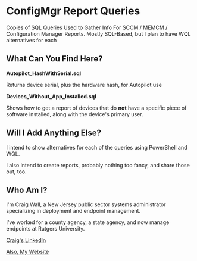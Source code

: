 # ConfigMgr Report Queries
Copies of SQL Queries Used to Gather Info For SCCM / MEMCM / Configuration Manager Reports. Mostly SQL-Based, but I plan to have WQL alternatives for each

## What Can You Find Here?

**Autopilot_HashWithSerial.sql** 

Returns device serial, plus the hardware hash, for Autopilot use

**Devices_Without_App_Installed.sql** 

Shows how to get a report of devices that do **not** have a specific piece of software installed, along with the device's primary user. 


## Will I Add Anything Else?

I intend to show alternatives for each of the queries using PowerShell and WQL. 

I also intend to create reports, probably nothing too fancy, and share those out, too. 

## Who Am I?

I'm Craig Wall, a New Jersey public sector systems administrator specializing in deployment and endpoint management.

I've worked for a county agency, a state agency, and now manage endpoints at Rutgers University. 

[Craig's LinkedIn](https://linkedin.com/in/craigtwall)

[Also, My Website](https://craigtwall.com/)